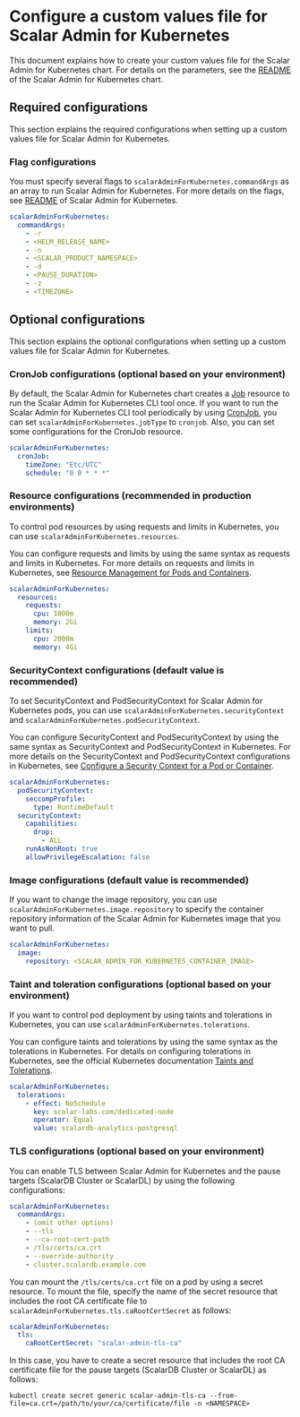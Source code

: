 # Configure a custom values file for Scalar Admin for Kubernetes

This document explains how to create your custom values file for the Scalar Admin for Kubernetes chart. For details on the parameters, see the [README](https://github.com/scalar-labs/helm-charts/blob/main/charts/scalar-admin-for-kubernetes/README.md) of the Scalar Admin for Kubernetes chart.

## Required configurations

This section explains the required configurations when setting up a custom values file for Scalar Admin for Kubernetes.

### Flag configurations

You must specify several flags to `scalarAdminForKubernetes.commandArgs` as an array to run Scalar Admin for Kubernetes. For more details on the flags, see [README](https://github.com/scalar-labs/scalar-admin-for-kubernetes/blob/main/README.md) of Scalar Admin for Kubernetes.

```yaml
scalarAdminForKubernetes:
  commandArgs:
    - -r
    - <HELM_RELEASE_NAME>
    - -n
    - <SCALAR_PRODUCT_NAMESPACE>
    - -d
    - <PAUSE_DURATION>
    - -z
    - <TIMEZONE>
```

## Optional configurations

This section explains the optional configurations when setting up a custom values file for Scalar Admin for Kubernetes.

### CronJob configurations (optional based on your environment)

By default, the Scalar Admin for Kubernetes chart creates a [Job](https://kubernetes.io/docs/concepts/workloads/controllers/job/) resource to run the Scalar Admin for Kubernetes CLI tool once. If you want to run the Scalar Admin for Kubernetes CLI tool periodically by using [CronJob](https://kubernetes.io/docs/concepts/workloads/controllers/cron-jobs/), you can set `scalarAdminForKubernetes.jobType` to `cronjob`. Also, you can set some configurations for the CronJob resource.

```yaml
scalarAdminForKubernetes:
  cronJob:
    timeZone: "Etc/UTC"
    schedule: "0 0 * * *"
```

### Resource configurations (recommended in production environments)

To control pod resources by using requests and limits in Kubernetes, you can use `scalarAdminForKubernetes.resources`.

You can configure requests and limits by using the same syntax as requests and limits in Kubernetes. For more details on requests and limits in Kubernetes, see [Resource Management for Pods and Containers](https://kubernetes.io/docs/concepts/configuration/manage-resources-containers/).

```yaml
scalarAdminForKubernetes:
  resources:
    requests:
      cpu: 1000m
      memory: 2Gi
    limits:
      cpu: 2000m
      memory: 4Gi
```

### SecurityContext configurations (default value is recommended)

To set SecurityContext and PodSecurityContext for Scalar Admin for Kubernetes pods, you can use `scalarAdminForKubernetes.securityContext` and `scalarAdminForKubernetes.podSecurityContext`.

You can configure SecurityContext and PodSecurityContext by using the same syntax as SecurityContext and PodSecurityContext in Kubernetes. For more details on the SecurityContext and PodSecurityContext configurations in Kubernetes, see [Configure a Security Context for a Pod or Container](https://kubernetes.io/docs/tasks/configure-pod-container/security-context/).

```yaml
scalarAdminForKubernetes:
  podSecurityContext:
    seccompProfile:
      type: RuntimeDefault
  securityContext:
    capabilities:
      drop:
        - ALL
    runAsNonRoot: true
    allowPrivilegeEscalation: false
```

### Image configurations (default value is recommended)

If you want to change the image repository, you can use `scalarAdminForKubernetes.image.repository` to specify the container repository information of the Scalar Admin for Kubernetes image that you want to pull.

```yaml
scalarAdminForKubernetes:
  image:
    repository: <SCALAR_ADMIN_FOR_KUBERNETES_CONTAINER_IMAGE>
```

### Taint and toleration configurations (optional based on your environment)

If you want to control pod deployment by using taints and tolerations in Kubernetes, you can use `scalarAdminForKubernetes.tolerations`.

You can configure taints and tolerations by using the same syntax as the tolerations in Kubernetes. For details on configuring tolerations in Kubernetes, see the official Kubernetes documentation [Taints and Tolerations](https://kubernetes.io/docs/concepts/scheduling-eviction/taint-and-toleration/).

```yaml
scalarAdminForKubernetes:
  tolerations:
    - effect: NoSchedule
      key: scalar-labs.com/dedicated-node
      operator: Equal
      value: scalardb-analytics-postgresql
```

### TLS configurations (optional based on your environment)

You can enable TLS between Scalar Admin for Kubernetes and the pause targets (ScalarDB Cluster or ScalarDL) by using the following configurations:

```yaml
scalarAdminForKubernetes:
  commandArgs:
    - (omit other options)
    - --tls
    - --ca-root-cert-path
    - /tls/certs/ca.crt
    - --override-authority
    - cluster.scalardb.example.com
```

You can mount the `/tls/certs/ca.crt` file on a pod by using a secret resource. To mount the file, specify the name of the secret resource that includes the root CA certificate file to `scalarAdminForKubernetes.tls.caRootCertSecret` as follows:

```yaml
scalarAdminForKubernetes:
  tls:
    caRootCertSecret: "scalar-admin-tls-ca"
```

In this case, you have to create a secret resource that includes the root CA certificate file for the pause targets (ScalarDB Cluster or ScalarDL) as follows:

```console
kubectl create secret generic scalar-admin-tls-ca --from-file=ca.crt=/path/to/your/ca/certificate/file -n <NAMESPACE>
```
